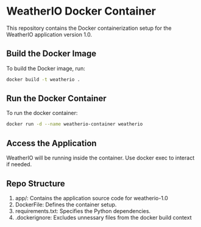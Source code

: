 # WeatherIO Docker Container

This repository contains the Docker containerization setup for the WeatherIO application version 1.0.

## Build the Docker Image
To build the Docker image, run:
```bash
docker build -t weatherio .
```

## Run the Docker Container
To run the docker container:
```bash
docker run -d --name weatherio-container weatherio
```
## Access the Application
WeatherIO will be running inside the container. Use docker exec to interact if needed.

## Repo Structure
1.  app/: Contains the application source code for weatherio-1.0
2.  DockerFile: Defines the container setup.
3.  requirements.txt: Specifies the Python dependencies.
4.  .dockerignore: Excludes unnessary files from the docker build context

